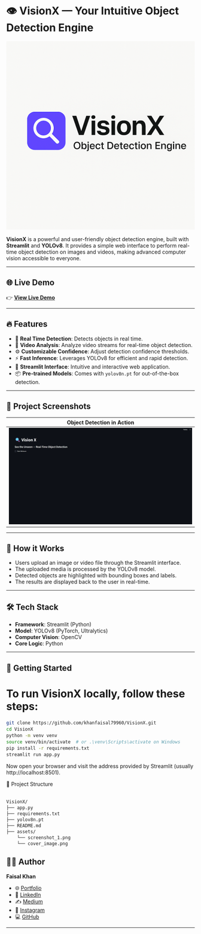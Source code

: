 # 👁️ VisionX — Your Intuitive Object Detection Engine

![Cover](assets/cover_image.png)

**VisionX** is a powerful and user-friendly object detection engine, built with **Streamlit** and **YOLOv8**. It provides a simple web interface to perform real-time object detection on images and videos, making advanced computer vision accessible to everyone.

---

## 🌐 Live Demo

👉 [**View Live Demo**](https://visionx.streamlit.app)

---

## 🔥 Features

- 📸 **Real Time Detection**: Detects objects in real time.
- 🎥 **Video Analysis**: Analyze video streams for real-time object detection.
- ⚙️ **Customizable Confidence**: Adjust detection confidence thresholds.
- ⚡ **Fast Inference**: Leverages YOLOv8 for efficient and rapid detection.
- 🚀 **Streamlit Interface**: Intuitive and interactive web application.
- 📦 **Pre-trained Models**: Comes with `yolov8n.pt` for out-of-the-box detection.

---

## 📸 Project Screenshots

| Object Detection in Action |
|----------------------------|
| ![Screenshot 1](./assets/screenshot_1.png) |

---

## 🧠 How it Works

- Users upload an image or video file through the Streamlit interface.
- The uploaded media is processed by the YOLOv8 model.
- Detected objects are highlighted with bounding boxes and labels.
- The results are displayed back to the user in real-time.

---

## 🛠️ Tech Stack

- **Framework**: Streamlit (Python)
- **Model**: YOLOv8 (PyTorch, Ultralytics)
- **Computer Vision**: OpenCV
- **Core Logic**: Python

---

## 🚀 Getting Started

# To run VisionX locally, follow these steps:

```bash
git clone https://github.com/khanfaisal79960/VisionX.git
cd VisionX
python -m venv venv
source venv/bin/activate  # or .\venv\Scripts\activate on Windows
pip install -r requirements.txt
streamlit run app.py

```

Now open your browser and visit the address provided by Streamlit (usually http://localhost:8501).

📁 Project Structure

```

VisionX/
├── app.py
├── requirements.txt
├── yolov8n.pt
├── README.md
├── assets/
    └── screenshot_1.png
    └── cover_image.png

```

## 🙋‍♂️ Author

**Faisal Khan**

- 🌐 [Portfolio](https://khanfaisal.netlify.app)
- 💼 [LinkedIn](https://www.linkedin.com/in/khanfaisal79960)
- ✍️ [Medium](https://medium.com/@khanfaisal79960)
- 📸 [Instagram](https://instagram.com/mr._perfect_1004)
- 💻 [GitHub](https://github.com/khanfaisal79960)


---